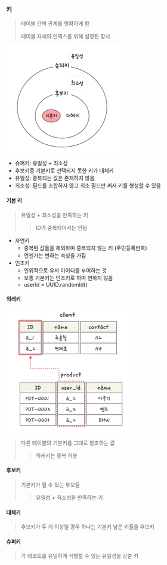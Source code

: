 ### 키
>테이블 간의 관계를 명확하게 함
> 
> 테이블 자체의 인덱스를 위해 설정된 장치

![img_8.png](img_8.png)
- 슈퍼키: 유일성 + 최소성
- 후보키중 기본키로 선택되지 못한 키가 대체키
- 유일성: 중복되는 값은 존재하지 않음
- 최소성: 필드를 조합하지 않고 최소 필드만 써서 키를 형성할 수 있음

#### 기본 키
> 유일성 + 최소성을 만족하는 키
> > ID가 중복되어서는 안됨
- 자연키
  - 중복된 값들을 제외하며 중복되지 않는 키 (주민등록번호)
  - 언젠가는 변하는 속성을 가짐
- 인조키
  - 인위적으로 유저 아이디를 부여하는 것
  - 보통 기본키는 인조키로 하며 변하지 않음
  - userId = UUID.randomId() 

#### 외래키
![img_9.png](img_9.png)
> 다른 테이블의 기본키를 그대로 참조하는 값
> > 외래키는 중복 허용

#### 후보키
> 기본키가 될 수 있는 후보들
> > 유일성 + 최소성을 만족하는 키

#### 대체키
> 후보키가 두 개 이상일 경우 하나는 기본키 남은 키들을 후보키

#### 슈퍼키
> 각 레코드를 유일하게 식별할 수 있는 유일성을 갖춘 키